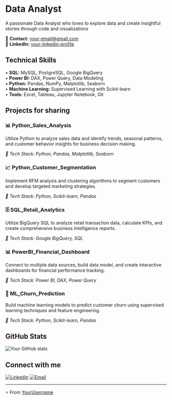 # Data Analyst

A passionate Data Analyst who loves to explore data and create insightful stories through code and visualizations

📧 **Contact:** your-email@gmail.com  
🔗 **LinkedIn:** [your-linkedin-profile](https://linkedin.com/in/yourprofile)

## Technical Skills

• **SQL:** MySQL, PostgreSQL, Google BigQuery  
• **Power BI:** DAX, Power Query, Data Modeling  
• **Python:** Pandas, NumPy, Matplotlib, Seaborn  
• **Machine Learning:** Supervised Learning with Scikit-learn  
• **Tools:** Excel, Tableau, Jupyter Notebook, Git

## Projects for sharing

### 📊 Python_Sales_Analysis
Utilize Python to analyze sales data and identify trends, seasonal patterns, and customer behavior insights for business decision making.

*🔧 Tech Stack: Python, Pandas, Matplotlib, Seaborn*

### 📈 Python_Customer_Segmentation  
Implement RFM analysis and clustering algorithms to segment customers and develop targeted marketing strategies.

*🔧 Tech Stack: Python, Scikit-learn, Pandas*

### 🗄️ SQL_Retail_Analytics
Utilize BigQuery SQL to analyze retail transaction data, calculate KPIs, and create comprehensive business intelligence reports.

*🔧 Tech Stack: Google BigQuery, SQL*

### 📊 PowerBI_Financial_Dashboard
Connect to multiple data sources, build data model, and create interactive dashboards for financial performance tracking.

*🔧 Tech Stack: Power BI, DAX, Power Query*

### 🤖 ML_Churn_Prediction
Build machine learning models to predict customer churn using supervised learning techniques and feature engineering.

*🔧 Tech Stack: Python, Scikit-learn, Pandas*

## GitHub Stats

![Your GitHub stats](https://github-readme-stats.vercel.app/api?username=YOUR_USERNAME&show_icons=true&theme=dark)

## Connect with me

[![LinkedIn](https://img.shields.io/badge/LinkedIn-0077B5?style=for-the-badge&logo=linkedin&logoColor=white)](https://linkedin.com/in/yourprofile)
[![Email](https://img.shields.io/badge/Email-D14836?style=for-the-badge&logo=gmail&logoColor=white)](mailto:your-email@gmail.com)

---
⭐️ From [YourUsername](https://github.com/YourUsername)
